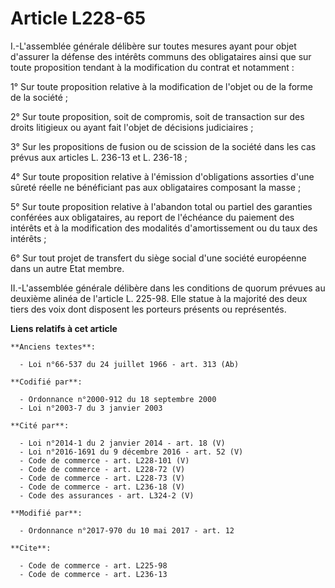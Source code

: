 # Article L228-65

I.-L'assemblée générale délibère sur toutes mesures ayant pour objet d'assurer la défense des intérêts communs des
obligataires ainsi que sur toute proposition tendant à la modification du contrat et notamment :

1° Sur toute proposition relative à la modification de l'objet ou de la forme de la société ;

2° Sur toute proposition, soit de compromis, soit de transaction sur des droits litigieux ou ayant fait l'objet de décisions
judiciaires ;

3° Sur les propositions de fusion ou de scission de la société dans les cas prévus aux articles L. 236-13 et L. 236-18 ;

4° Sur toute proposition relative à l'émission d'obligations assorties d'une sûreté réelle ne bénéficiant pas aux
obligataires composant la masse ;

5° Sur toute proposition relative à l'abandon total ou partiel des garanties conférées aux obligataires, au report de
l'échéance du paiement des intérêts et à la modification des modalités d'amortissement ou du taux des intérêts ;

6° Sur tout projet de transfert du siège social d'une société européenne dans un autre Etat membre.

II.-L'assemblée générale délibère dans les conditions de quorum prévues au deuxième alinéa de l'article L. 225-98. Elle
statue à la majorité des deux tiers des voix dont disposent les porteurs présents ou représentés.

**Liens relatifs à cet article**

	**Anciens textes**:

	  - Loi n°66-537 du 24 juillet 1966 - art. 313 (Ab)

	**Codifié par**:

	  - Ordonnance n°2000-912 du 18 septembre 2000
	  - Loi n°2003-7 du 3 janvier 2003

	**Cité par**:

	  - Loi n°2014-1 du 2 janvier 2014 - art. 18 (V)
	  - Loi n°2016-1691 du 9 décembre 2016 - art. 52 (V)
	  - Code de commerce - art. L228-101 (V)
	  - Code de commerce - art. L228-72 (V)
	  - Code de commerce - art. L228-73 (V)
	  - Code de commerce - art. L236-18 (V)
	  - Code des assurances - art. L324-2 (V)

	**Modifié par**:

	  - Ordonnance n°2017-970 du 10 mai 2017 - art. 12

	**Cite**:

	  - Code de commerce - art. L225-98
	  - Code de commerce - art. L236-13
